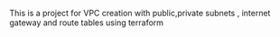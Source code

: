 This is a project for VPC creation with public,private subnets , internet gateway and route tables using terraform
